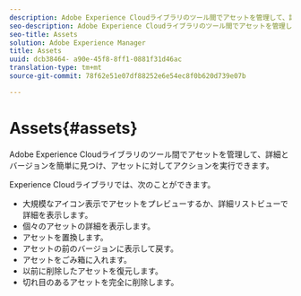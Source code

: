 ```yaml
---
description: Adobe Experience Cloudライブラリのツール間でアセットを管理して、詳細とバージョンを簡単に見つけ、アセットに対してアクションを実行できます。
seo-description: Adobe Experience Cloudライブラリのツール間でアセットを管理して、詳細とバージョンを簡単に見つけ、アセットに対してアクションを実行できます。
seo-title: Assets
solution: Adobe Experience Manager
title: Assets
uuid: dcb38464- a90e-45f8-8ff1-0881f31d46ac
translation-type: tm+mt
source-git-commit: 78f62e51e07df88252e6e54ec8f0b620d739e07b

---
```



# Assets{#assets}

Adobe Experience Cloudライブラリのツール間でアセットを管理して、詳細とバージョンを簡単に見つけ、アセットに対してアクションを実行できます。

Experience Cloudライブラリでは、次のことができます。

* 大規模なアイコン表示でアセットをプレビューするか、詳細リストビューで詳細を表示します。
* 個々のアセットの詳細を表示します。
* アセットを置換します。
* アセットの前のバージョンに表示して戻す。
* アセットをごみ箱に入れます。
* 以前に削除したアセットを復元します。
* 切れ目のあるアセットを完全に削除します。

